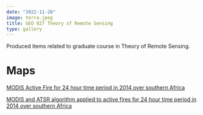 ```yaml
---
date: "2022-11-28"
image: terra.jpeg
title: GEO 827 Theory of Remote Sensing
type: gallery
---
```


Produced items related to graduate course in Theory of Remote Sensing.

# Maps

[MODIS Active Fire for 24 hour time period in 2014 over southern Africa](fire_duration.html)

[MODIS and ATSR algorithm applied to active fires for 24 hour time period in 2014 over southern Africa](modis_atsr_night.html)
